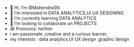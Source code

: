 - 👋 Hi, I’m @MahendraSN
- 👀 I’m interested in DATA ANALYTICS,UI UX DESIGNING
- 🌱 I’m currently learning DATA ANALYTICS
- 💞️ I’m looking to collaborate on PROJECTS
- 😄 Pronouns: he/him
- i am passionate ,creative and a curious learner,
- my interests : data analytics,UI UX design ,graphic design 

<!---
MahendraSN/MahendraSN is a ✨ special ✨ repository because its `README.md` (this file) appears on your GitHub profile.
You can click the Preview link to take a look at your changes.
--->
